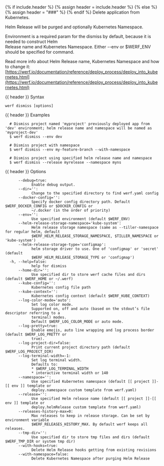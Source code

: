 {% if include.header %}
{% assign header = include.header %}
{% else %}
{% assign header = "###" %}
{% endif %}
Delete application from Kubernetes.

Helm Release will be purged and optionally Kubernetes Namespace.

Environment is a required param for the dismiss by default, because it is needed to construct Helm  
Release name and Kubernetes Namespace. Either --env or $WERF_ENV should be specified for command.

Read more info about Helm Release name, Kubernetes Namespace and how to change it:                  
[https://werf.io/documentation/reference/deploy_process/deploy_into_kubernetes.html](https://werf.io/documentation/reference/deploy_process/deploy_into_kubernetes.html)

{{ header }} Syntax

```shell
werf dismiss [options]
```

{{ header }} Examples

```shell
  # Dismiss project named 'myproject' previously deployed app from 'dev' environment; helm release name and namespace will be named as 'myproject-dev'
  $ werf dismiss --env dev

  # Dismiss project with namespace
  $ werf dismiss --env my-feature-branch --with-namespace

  # Dismiss project using specified helm release name and namespace
  $ werf dismiss --release myrelease --namespace myns
```

{{ header }} Options

```shell
      --debug=true:
            Enable debug output.
      --dir='':
            Change to the specified directory to find werf.yaml config
      --docker-config='':
            Specify docker config directory path. Default $WERF_DOCKER_CONFIG or $DOCKER_CONFIG or  
            ~/.docker (in the order of priority)
      --env='':
            Use specified environment (default $WERF_ENV)
      --helm-release-storage-namespace='kube-system':
            Helm release storage namespace (same as --tiller-namespace for regular helm, default    
            $WERF_HELM_RELEASE_STORAGE_NAMESPACE, $TILLER_NAMESPACE or 'kube-system')
      --helm-release-storage-type='configmap':
            helm storage driver to use. One of 'configmap' or 'secret' (default                     
            $WERF_HELM_RELEASE_STORAGE_TYPE or 'configmap')
  -h, --help=false:
            help for dismiss
      --home-dir='':
            Use specified dir to store werf cache files and dirs (default $WERF_HOME or ~/.werf)
      --kube-config='':
            Kubernetes config file path
      --kube-context='':
            Kubernetes config context (default $WERF_KUBE_CONTEXT)
      --log-color-mode='auto':
            Set log color mode.
            Supported on, off and auto (based on the stdout’s file descriptor referring to a        
            terminal) modes.
            Default $WERF_LOG_COLOR_MODE or auto mode.
      --log-pretty=true:
            Enable emojis, auto line wrapping and log process border (default $WERF_LOG_PRETTY or   
            true).
      --log-project-dir=false:
            Print current project directory path (default $WERF_LOG_PROJECT_DIR)
      --log-terminal-width=-1:
            Set log terminal width.
            Defaults to:
            * $WERF_LOG_TERMINAL_WIDTH
            * interactive terminal width or 140
      --namespace='':
            Use specified Kubernetes namespace (default [[ project ]]-[[ env ]] template or         
            deploy.namespace custom template from werf.yaml)
      --release='':
            Use specified Helm release name (default [[ project ]]-[[ env ]] template or            
            deploy.helmRelease custom template from werf.yaml)
      --releases-history-max=0:
            Max releases to keep in release storage. Can be set by environment variable             
            $WERF_RELEASES_HISTORY_MAX. By default werf keeps all releases.
      --tmp-dir='':
            Use specified dir to store tmp files and dirs (default $WERF_TMP_DIR or system tmp dir)
      --with-hooks=true:
            Delete Helm Release hooks getting from existing revisions
      --with-namespace=false:
            Delete Kubernetes Namespace after purging Helm Release
```

